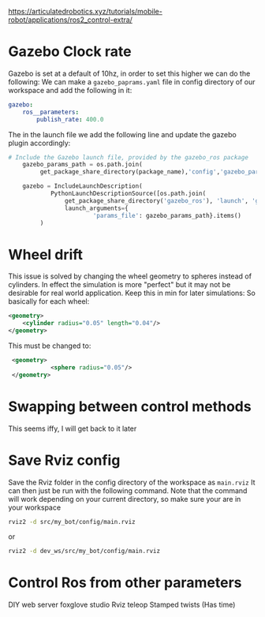 https://articulatedrobotics.xyz/tutorials/mobile-robot/applications/ros2_control-extra/

# Gazebo Clock rate
Gazebo is set at a default of 10hz, in order to set this higher we can do the following:
We can make a `gazebo_paprams.yaml` file in config directory of our workspace and add the following in it:
```yaml
gazebo:  
	ros__parameters:  
		publish_rate: 400.0
```
The in the launch file we add the following line and update the gazebo plugin accordingly:
```python
# Include the Gazebo launch file, provided by the gazebo_ros package
    gazebo_params_path = os.path.join(
         get_package_share_directory(package_name),'config','gazebo_params.yaml')

    gazebo = IncludeLaunchDescription(
            PythonLaunchDescriptionSource([os.path.join(
                get_package_share_directory('gazebo_ros'), 'launch', 'gazebo.launch.py')]),
                launch_arguments={
                        'params_file': gazebo_params_path}.items()
         )
```

# Wheel drift
This issue is solved by changing the wheel geometry to spheres instead of cylinders. In effect the simulation is more "perfect" but it may not be desirable for real world application. Keep this in min for later simulations:
So basically for each wheel:
```xml
<geometry>
	<cylinder radius="0.05" length="0.04"/>
</geometry>
```
This must be changed to:
```xml
 <geometry>
            <sphere radius="0.05"/>
 </geometry>
```
# Swapping between control methods
This seems iffy, I will get back to it later

# Save Rviz config
Save the Rviz folder in the config directory of the workspace as `main.rviz`
It can then just be run with the following command. Note that the command will work depending on your current directory, so make sure your are in your workspace
```bash
rviz2 -d src/my_bot/config/main.rviz
```
or
```bash
rviz2 -d dev_ws/src/my_bot/config/main.rviz
```


# Control Ros from other parameters
DIY web server
foxglove studio
Rviz teleop
Stamped twists (Has time)